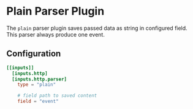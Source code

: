# Plain Parser Plugin

The `plain` parser plugin saves passed data as string in configured field. This parser always produce one event.

## Configuration
```toml
[[inputs]]
  [inputs.http]
  [inputs.http.parser]
    type = "plain"

    # field path to saved content
    field = "event"
```
